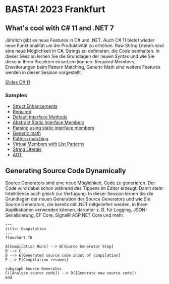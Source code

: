 # BASTA! 2023 Frankfurt

## What's cool with C# 11 and .NET 7

Jährlich gibt es neue Features in C# und .NET. Auch C# 11 bietet wieder neue Funktionalität um die Produktivität zu erhöhen. Raw String Literals sind eine neue Möglichkeit in C#, Strings zu definieren, die Code beinhalten. In dieser Session lernen Sie die Grundlagen der neuen Syntax und wie Sie diese in Ihren Projekten einsetzen können. Required Members, Erweiterungen beim Pattern Matching, Generic Math sind weitere Features werden in dieser Session vorgestellt.

[Slides C# 11](slides/CSharp11.pdf)

### Samples

* [Struct Enhancements](csharp11/01_StructEnhancements)
* [Required](csharp11/02_NominalTypes/)
* [Default Interface Methods](csharp11/03a_DefaultInterfaceMethods/)
* [Abstract Static Interface Members](csharp11/03b_AbstractStatic/)
* [Parsing using static interface members](csharp11/03c_ParseSample)
* [Generic math](csharp11/04_MathSample)
* [Pattern matching](csharp11/05_PatternMatching)
* [Virtual Members with List Patterns](csharp11/05_VirtualMembersListPatterns)
* [String Literals](csharp11/06_StringLiterals)
* [AOT](csharp11/07_AOT)

## Generating Source Code Dynamically

Source Generators sind eine neue Möglichkeit, Code zu generieren. Der Code wird dabei schon während des Tippens im Editor erzeugt. Damit steht IntelliSense auch gleich zur Verfügung. In dieser Session lernen Sie die Grundlagen der neuen Generation der Source Generators und wie Sie Source Generators, die bereits mit .NET mitgeliefert werden, in Ihren Applikationen verwenden können, darunter z. B. für Logging, JSON-Serialisierung, EF Core, SignalR ASP.NET Core und mehr.

```mermaid
---
title: Compilation
---
flowchart TB

A[Compilation Runs] --> B[Source Generator Step]
B --> C
D --> E[Generated source code input of compilation]
E --> F[Compilation resumes]

subgraph Source Generator
C([Analyze source code]) --> D([Generate new source code])
end

```
